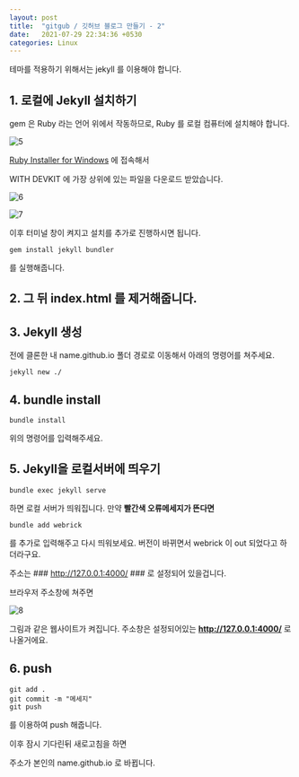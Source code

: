 ```yaml
---
layout: post
title:  "gitgub / 깃허브 블로그 만들기 - 2"
date:   2021-07-29 22:34:36 +0530
categories: Linux
---
```


테마를 적용하기 위해서는 jekyll 를 이용해야 합니다.  




## 1. 로컬에 Jekyll 설치하기  


gem 은 Ruby 라는 언어 위에서 작동하므로, Ruby 를 로컬 컴퓨터에 설치해야 합니다.  

![5](https://user-images.githubusercontent.com/61610411/127499570-f2af72b7-c23d-41b4-8daa-99fe40d23bfa.PNG)


[Ruby Installer for Windows](https://rubyinstaller.org/downloads/) 에 접속해서  


WITH DEVKIT 에 가장 상위에 있는 파일을 다운로드 받았습니다.  

![6](https://user-images.githubusercontent.com/61610411/127499630-b6b10c25-c8f6-412d-9637-2d8160ad2d06.PNG)  


![7](https://user-images.githubusercontent.com/61610411/127499742-750dc23c-3b02-4620-af13-da5127800e73.PNG)  

이후 터미널 창이 켜지고 설치를 추가로 진행하시면 됩니다.  


```
gem install jekyll bundler
```

를 실행해줍니다.  


## 2. 그 뒤 index.html 를 제거해줍니다.  

## 3. Jekyll 생성  


전에 클론한 내 name.github.io 폴더 경로로 이동해서 아래의 명령어를 쳐주세요.  


```
jekyll new ./
```


## 4. bundle install  


```  
bundle install
```

위의 명령어를 입력해주세요.  

## 5. Jekyll을 로컬서버에 띄우기  


```
bundle exec jekyll serve
```

하면 로컬 서버가 띄워집니다. 만약 __빨간색 오류메세지가 뜬다면__  

```
bundle add webrick
```

를 추가로 입력해주고 다시 띄워보세요. 버전이 바뀌면서 webrick 이 out 되었다고 하더라구요.  

주소는 ### http://127.0.0.1:4000/ ### 로 설정되어 있을겁니다.  

브라우저 주소창에 쳐주면   


![8](https://user-images.githubusercontent.com/61610411/127501271-ad0a9442-8940-4185-a11c-db9e5e1a5c8b.PNG)



그림과 같은 웹사이트가 켜집니다. 주소창은 설정되어있는 __http://127.0.0.1:4000/__ 로 나올거에요.

## 6. push  


```
git add .
git commit -m "메세지"
git push
```


를 이용하여 push 해줍니다.  


이후 잠시 기다린뒤 새로고침을 하면  


주소가 본인의 name.github.io 로 바뀝니다.  

